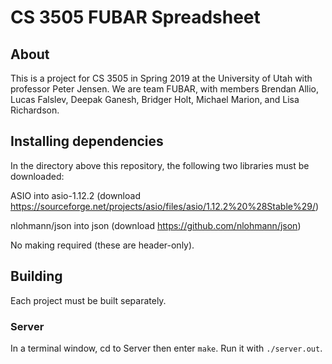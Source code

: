 # CS 3505 FUBAR Spreadsheet

## About
This is a project for CS 3505 in Spring 2019 at the University of Utah with professor Peter Jensen. We are team FUBAR, with members Brendan Allio, Lucas Falslev, Deepak Ganesh, Bridger Holt, Michael Marion, and Lisa Richardson.


## Installing dependencies
In the directory above this repository, the following two libraries must be downloaded:

ASIO into asio-1.12.2 (download https://sourceforge.net/projects/asio/files/asio/1.12.2%20%28Stable%29/)

nlohmann/json into json (download https://github.com/nlohmann/json)

No making required (these are header-only).

## Building
Each project must be built separately.

### Server
In a terminal window, cd to Server then enter `make`. Run it with `./server.out`.